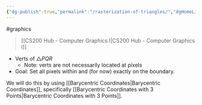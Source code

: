 ```yaml
---
{"dg-publish":true,"permalink":"/rasterization-of-triangles/","dgHomeLink":true,"dgPassFrontmatter":false,"dgShowLocalGraph":true}
---
```


#graphics 
> [[CS200 Hub - Computer Graphics I|CS200 Hub - Computer Graphics I]]

- Verts of $\triangle P Q R$
	- Note: verts are not necessarily located at pixels
- Goal: Set all pixels within and (for now) exactly on the boundary.

We will do this by using [[Barycentric Coordinates|Barycentric Coordinates]], specifically [[Barycentric Coordinates with 3 Points|Barycentric Coordinates with 3 Points]].